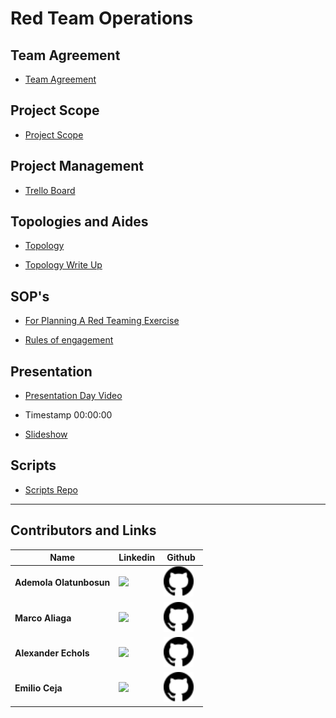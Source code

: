 # Red Team Operations

## **Team Agreement**
+ [Team Agreement](https://github.com/Red-team-401d6/Supporting-Docs/wiki/Team-Agreement#git-process)


## **Project Scope**
+ [Project Scope]()


## **Project Management**
+ [Trello Board](https://trello.com/invite/b/Ds9zgqig/ATTId35321625405be1b5fe735ee2bea7235343B76E3/red-ish-project)


## **Topologies and Aides**

+ [Topology](https://github.com/Red-team-401d6/Supporting-files/blob/main/SimCorp%20topology.jpg) 

+ [Topology Write Up]()


## **SOP's**
+ [For Planning A Red Teaming Exercise](https://github.com/Red-team-401d6/SOPs/blob/main/1.%20For%20Planning%20A%20Red%20Teaming%20Exercise.md)

+ [Rules of engagement](https://github.com/Red-team-401d6/SOPs/commit/257627a57b275cdbfa657cd7fd9d1569cbb13271)


## **Presentation**
+ [Presentation Day Video]()
+ Timestamp 00:00:00

+ [Slideshow](https://docs.google.com/presentation/d/16h-szcnJ7zIJqjRT6haVvxy5CZwOPdMU3qbZYyRSuIE/edit?usp=sharing)


## **Scripts**

+ [Scripts Repo]()

---
## **Contributors and Links**
| Name     | Linkedin       | Github | 
| -------- | -------------- | -------|
| **Ademola Olatunbosun** |<a href="https://www.linkedin.com/in/ademola-olatunbosun/" target=" _blank" rel="noopenernoreferrer"><img height="38" src="https://brand.linkedin.com/content/dam/me/business/en-us/amp/brand-site/v2/bg/LI-Bug.svg.original.svg"></a>&nbsp;&nbsp; |<a href="https://github.com/ademo11" target=" _blank" rel="noopenernoreferrer"><img width="48" height="48" src="https://github.com/J-AAT/The-Word/blob/main/github.svg"></a>&nbsp;&nbsp;  |
| **Marco Aliaga** |<a href="https://www.linkedin.com/in/marcoaliaga8/" target=" _blank" rel="noopenernoreferrer"><img height="38" src="https://brand.linkedin.com/content/dam/me/business/en-us/amp/brand-site/v2/bg/LI-Bug.svg.original.svg"></a>&nbsp;&nbsp; |<a href="https://github.com/kharne8" target=" _blank" rel="noopenernoreferrer"><img width="48" height="48" src="https://github.com/J-AAT/The-Word/blob/main/github.svg"></a>&nbsp;&nbsp;  |
| **Alexander Echols** |<a href="https://www.linkedin.com/in/alexander88echols/" target=" _blank" rel="noopenernoreferrer"><img height="38" src="https://brand.linkedin.com/content/dam/me/business/en-us/amp/brand-site/v2/bg/LI-Bug.svg.original.svg"></a>&nbsp;&nbsp; |<a href="https://github.com/R00sterGuy" target=" _blank" rel="noopenernoreferrer"><img width="48" height="48" src="https://github.com/J-AAT/The-Word/blob/main/github.svg"></a>&nbsp;&nbsp;  |
| **Emilio Ceja** |<a href="https://www.linkedin.com/in/jesus-ceja-013b20263/" target=" _blank" rel="noopenernoreferrer"><img height="38" src="https://brand.linkedin.com/content/dam/me/business/en-us/amp/brand-site/v2/bg/LI-Bug.svg.original.svg"></a>&nbsp;&nbsp; |<a href="https://github.com/JesusCEVC" target=" _blank" rel="noopenernoreferrer"><img width="48" height="48" src="https://github.com/J-AAT/The-Word/blob/main/github.svg"></a>&nbsp;&nbsp;  |

